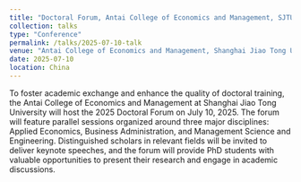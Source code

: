 ```yaml
---
title: "Doctoral Forum, Antai College of Economics and Management, SJTU"
collection: talks
type: "Conference"
permalink: /talks/2025-07-10-talk
venue: "Antai College of Economics and Management, Shanghai Jiao Tong University"
date: 2025-07-10
location: China
---
```


To foster academic exchange and enhance the quality of doctoral training, the Antai College of Economics and Management at Shanghai Jiao Tong University will host the 2025 Doctoral Forum on July 10, 2025. The forum will feature parallel sessions organized around three major disciplines: Applied Economics, Business Administration, and Management Science and Engineering. Distinguished scholars in relevant fields will be invited to deliver keynote speeches, and the forum will provide PhD students with valuable opportunities to present their research and engage in academic discussions.
